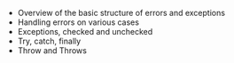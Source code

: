 * Overview of the basic structure of errors and exceptions
* Handling errors on various cases
* Exceptions, checked and unchecked
* Try, catch, finally
* Throw and Throws
